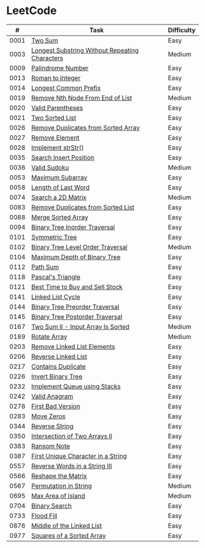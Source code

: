 # LeetCode
| # | Task | Difficulty | 
|---| ---- | ---------- | 
|0001|[Two Sum](https://github.com/1JigSaW/LeetCode/blob/master/0001_TwoSum.py)|Easy|
|0003|[Longest Substring Without Repeating Characters](https://github.com/1JigSaW/LeetCode/blob/master/0003_LongestSubstringWithoutRepeatingCharacters.py)|Medium|
|0009|[Palindrome Number](https://github.com/1JigSaW/LeetCode/blob/master/0009_PalindromeNumber.py.py)|Easy|
|0013|[Roman to Integer](https://github.com/1JigSaW/LeetCode/blob/master/0013_RomanToInteger.py)|Easy|
|0014|[Longest Common Prefix](https://github.com/1JigSaW/LeetCode/blob/master/0014_LongestCommonPrefix.py)|Easy|
|0019|[Remove Nth Node From End of List](https://github.com/1JigSaW/LeetCode/blob/master/0019_RemoveNthNodeFromEndOfList.py)|Medium|
|0020|[Valid Parentheses](https://github.com/1JigSaW/LeetCode/blob/master/0020_ValidParentheses.py)|Easy|
|0021|[Two Sorted List](https://github.com/1JigSaW/LeetCode/blob/master/0021_TwoSortedList.py)|Easy|
|0026|[Remove Duplicates from Sorted Array](https://github.com/1JigSaW/LeetCode/blob/master/0026_RemoveDuplicatesFromSortedArray.py)|Easy|
|0027|[Remove Element](https://github.com/1JigSaW/LeetCode/blob/master/0027_RemoveElement.py)|Easy|
|0028|[Implement strStr()](https://github.com/1JigSaW/LeetCode/blob/master/0028_Implement_strStr.py)|Easy|
|0035|[Search Insert Position](https://github.com/1JigSaW/LeetCode/blob/master/0035_ISearchInsertPosition.py)|Easy|
|0036|[Valid Sudoku](https://github.com/1JigSaW/LeetCode/blob/master/0036_ValidSudoku.py)|Medium|
|0053|[Maximum Subarray](https://github.com/1JigSaW/LeetCode/blob/master/0053_MaximumSubarray.py)|Easy|
|0058|[Length of Last Word](https://github.com/1JigSaW/LeetCode/blob/master/0058_LengthOfLastWord.py)|Easy|
|0074|[Search a 2D Matrix](https://github.com/1JigSaW/LeetCode/blob/master/0074_SearchA2DMatrix.py)|Medium|
|0083|[Remove Duplicates from Sorted List](https://github.com/1JigSaW/LeetCode/blob/master/0083_RemoveDuplicatesFromSortedList.py)|Easy|
|0088|[Merge Sorted Array](https://github.com/1JigSaW/LeetCode/blob/master/0088_MergeSortedArray.py)|Easy|
|0094|[Binary Tree Inorder Traversal](https://github.com/1JigSaW/LeetCode/blob/master/0094_BinaryTreeInorderTraversal.py)|Easy|
|0101|[Symmetric Tree](https://github.com/1JigSaW/LeetCode/blob/master/0101_SymmetricTree.py)|Easy|
|0102|[Binary Tree Level Order Traversal](https://github.com/1JigSaW/LeetCode/blob/master/0102_BinaryTreeLevelOrderTraversal.py)|Medium|
|0104|[Maximum Depth of Binary Tree](https://github.com/1JigSaW/LeetCode/blob/master/0104_MaximumDepthOfBinaryTree.py)|Easy|
|0112|[Path Sum](https://github.com/1JigSaW/LeetCode/blob/master/0112_PathSum.py)|Easy|
|0118|[Pascal's Triangle](https://github.com/1JigSaW/LeetCode/blob/master/0118_PascalTriangle.py)|Easy|
|0121|[Best Time to Buy and Sell Stock](https://github.com/1JigSaW/LeetCode/blob/master/0121_BestTimeToBuyAndSellStock.py)|Easy|
|0141|[Linked List Cycle](https://github.com/1JigSaW/LeetCode/blob/master/0141_LinkedListCycle.py)|Easy|
|0144|[Binary Tree Preorder Traversal](https://github.com/1JigSaW/LeetCode/blob/master/0144_BinaryTreePreorderTraversal.py)|Easy|
|0145|[Binary Tree Postorder Traversal](https://github.com/1JigSaW/LeetCode/blob/master/0145_BinaryTreePostorderTraversal.py)|Easy|
|0167|[Two Sum II - Input Array Is Sorted](https://github.com/1JigSaW/LeetCode/blob/master/0167_TwoSumII-InputArrayIsSorted.py)|Medium|
|0189|[Rotate Array](https://github.com/1JigSaW/LeetCode/blob/master/0189_RotateArray.py)|Medium|
|0203|[Remove Linked List Elements](https://github.com/1JigSaW/LeetCode/blob/master/0203_RemoveLinkedListElements.py)|Easy|
|0206|[Reverse Linked List](https://github.com/1JigSaW/LeetCode/blob/master/0206_ReverseLinkedList.py)|Easy|
|0217|[Contains Duplicate](https://github.com/1JigSaW/LeetCode/blob/master/0217_ContainsDuplicate.py)|Easy|
|0226|[Invert Binary Tree](https://github.com/1JigSaW/LeetCode/blob/master/0226_InvertBinaryTree.py)|Easy|
|0232|[Implement Queue using Stacks](https://github.com/1JigSaW/LeetCode/blob/master/0232_ImplementQueueUsingStacks.py)|Easy|
|0242|[Valid Anagram](https://github.com/1JigSaW/LeetCode/blob/master/0242_ValidAnagram.py)|Easy|
|0278|[First Bad Version](https://github.com/1JigSaW/LeetCode/blob/master/0278_FirstBadVersion.py)|Easy|
|0283|[Move Zeros](https://github.com/1JigSaW/LeetCode/blob/master/0283_MoveZeros.py)|Easy|
|0344|[Reverse String](https://github.com/1JigSaW/LeetCode/blob/master/0344_ReverseString.py)|Easy|
|0350|[Intersection of Two Arrays II](https://github.com/1JigSaW/LeetCode/blob/master/0350_IntersectionOfTwoArraysII.py)|Easy|
|0383|[Ransom Note](https://github.com/1JigSaW/LeetCode/blob/master/0383_RansomNote.py)|Easy|
|0387|[First Unique Character in a String](https://github.com/1JigSaW/LeetCode/blob/master/0387_FirstUniqueCharacterInAString.py)|Easy|
|0557|[Reverse Words in a String III](https://github.com/1JigSaW/LeetCode/blob/master/0557_ReverseWordsInAStringIII.py)|Easy|
|0566|[Reshape the Matrix](https://github.com/1JigSaW/LeetCode/blob/master/0566_ReshapeTheMatrix.py)|Easy|
|0567|[Permutation in String](https://github.com/1JigSaW/LeetCode/blob/master/0567_PermutationInString.py)|Medium|
|0695|[Max Area of Island](https://github.com/1JigSaW/LeetCode/blob/master/0695_MaxAreaOfIsland.py)|Medium|
|0704|[Binary Search](https://github.com/1JigSaW/LeetCode/blob/master/0704_BinarySearch.py)|Easy|
|0733|[Flood Fill](https://github.com/1JigSaW/LeetCode/blob/master/0733_FloodFill.py)|Easy|
|0876|[Middle of the Linked List](https://github.com/1JigSaW/LeetCode/blob/master/0876_MiddleOfTheLinkedList.py)|Easy|
|0977|[Squares of a Sorted Array](https://github.com/1JigSaW/LeetCode/blob/master/0977_SquaresOfASortedArray.py)|Easy|

